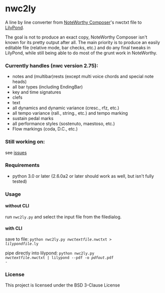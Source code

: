 # nwc2ly
A line by line converter from [NoteWorthy Composer](https://noteworthycomposer.com/)'s nwctxt file to [LilyPond](http://lilypond.org/).

The goal is not to produce an exact copy, NoteWorthy Composer isn't known for its pretty output after all. The main priority is to produce an easily editable file (relative mode, bar checks, etc.) and do any final tweaks in LilyPond, while still being able to do most of the grunt work in NoteWorthy.

### Currently handles (nwc version 2.75):
* notes and (multibar)rests (except multi voice chords and special note heads)
* all bar types (including EndingBar)
* key and time signatures
* clefs
* text
* all dynamics and dynamic variance (cresc., rfz, etc.)
* all tempo variance (rall., string., etc.) and tempo marking
* sustain pedal marks
* all performance styles (sostenuto, maestoso, etc.)
* Flow markings (coda, D.C., etc.)

### Still working on:
see [issues](../../issues?q=is%3Aopen+is%3Aissue+label%3A%22new+feature%22 "issues")

### Requirements
* python 3.0 or later (2.6.0a2 or later should work as well, but isn't fully tested)

### Usage
#### without CLI
run `nwc2ly.py` and select the input file from the filedialog.
#### with CLI
save to file:
<code>python nwc2ly.py <i>nwctextfile</i>.nwctxt > <i>lilypondfile</i>.ly</code>

pipe directly into lilypond:
<code>python nwc2ly.py <i>nwctextfile</i>.nwctxt | lilypond --pdf -o <i>pdfout</i>.pdf -</code>

### License ###

This project is licensed under the BSD 3-Clause License
